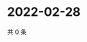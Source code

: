 # 2022-02-28

共 0 条

<!-- BEGIN WEIBO -->
<!-- 最后更新时间 Mon Feb 28 2022 06:13:50 GMT+0800 (China Standard Time) -->

<!-- END WEIBO -->
